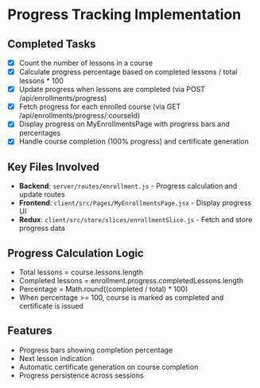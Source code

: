 # Progress Tracking Implementation

## Completed Tasks
- [x] Count the number of lessons in a course
- [x] Calculate progress percentage based on completed lessons / total lessons * 100
- [x] Update progress when lessons are completed (via POST /api/enrollments/progress)
- [x] Fetch progress for each enrolled course (via GET /api/enrollments/progress/:courseId)
- [x] Display progress on MyEnrollmentsPage with progress bars and percentages
- [x] Handle course completion (100% progress) and certificate generation

## Key Files Involved
- **Backend**: `server/routes/enrollment.js` - Progress calculation and update routes
- **Frontend**: `client/src/Pages/MyEnrollmentsPage.jsx` - Display progress UI
- **Redux**: `client/src/store/slices/enrollmentSlice.js` - Fetch and store progress data

## Progress Calculation Logic
- Total lessons = course.lessons.length
- Completed lessons = enrollment.progress.completedLessons.length
- Percentage = Math.round((completed / total) * 100)
- When percentage >= 100, course is marked as completed and certificate is issued

## Features
- Progress bars showing completion percentage
- Next lesson indication
- Automatic certificate generation on course completion
- Progress persistence across sessions
